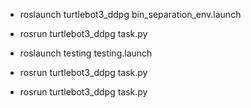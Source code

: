 * roslaunch turtlebot3_ddpg bin_separation_env.launch 
* rosrun turtlebot3_ddpg task.py 

* roslaunch testing testing.launch 
* rosrun turtlebot3_ddpg task.py

* rosrun turtlebot3_ddpg task.py
